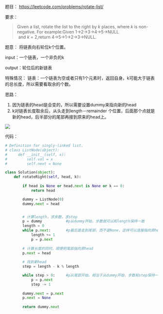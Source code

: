 

题目：
https://leetcode.com/problems/rotate-list/

要求：
>Given a list, rotate the list to the right by *k* places, where *k* is non-negative.
For example:Given 1->2->3->4->5->NULL
 and *k* = 2,return 4->5->1->2->3->NULL.

题意：
将链表向右轮位k个位置。

input：一个链表，一个非负的k

output：轮位后的新链表

特殊情况：
        链表：一个链表为空或者只有1个元素时，返回自身。k可能大于链表的总长度，所以需要看取余的个数。

思路：

1. 因为链表的head是会变的，所以需要设置dummy来指向新的head
2. k对链表长度取余后，从头走到length－remainder 个位置，后面那个点就是新的head，后半部分的尾部再接到原来的head上。


![](http://upload-images.jianshu.io/upload_images/1667471-6a4e554da0e6065c.png?imageMogr2/auto-orient/strip%7CimageView2/2/w/1240)


代码：
``` python
# Definition for singly-linked list.
# class ListNode(object):
#     def __init__(self, x):
#         self.val = x
#         self.next = None

class Solution(object):
	def rotateRight(self, head, k):
		
		if head is None or head.next is None or k == 0:
			return head

		dummy = ListNode(0)
		dummy.next = head		


		# 计算length，求余数，求step
		p = dummy			#p从dummy开始，步数就可以和length保持一致
		length = 0
		while p.next:		#p最后是走到尾部，而不是None，这样可以连接指向原head
			length += 1
			p = p.next
		
		# 计算长度的同时，顺便把尾部指向原head
		p.next = head
		
		# 找到新head
		step = length - k % length

		while step > 0:		#p从尾部开始，相当于从dummy开始，步数和step保持一致	
			p = p.next
			step -= 1
			
		dummy.next = p.next
		p.next = None
		
		return dummy.next
```


